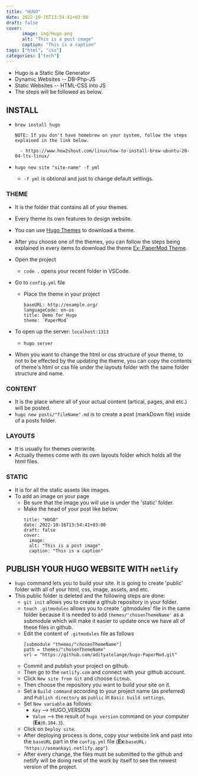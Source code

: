 ```yaml
---
title: "HUGO"
date: 2022-10-16T13:54:41+03:00
draft: false
cover:
      image: img/Hugo.png 
      alt: "This is a post image"
      caption: "This is a caption"
tags: ["html", "css"]
categories: ["tech"]
---
```

- Hugo is a Static Site Generator
- Dynamic Websites -- DB-Php-JS
- Static Websites -- HTML-CSS into JS
- The steps will be followed as below.

## INSTALL
- `brew install hugo`

  ```
  NOTE: If you don't have homebrew on your system, follow the steps explained in the link below.

    - https://www.how2shout.com/linux/how-to-install-brew-ubuntu-20-04-lts-linux/
  ```
- `hugo new site "site-name" -f yml`
  - `-f yml` is obtional and just to change default settings.

### THEME
- It is the folder that contains all of your themes.
- Every theme its own features to design website. 
- You can use [Hugo Themes](https://themes.gohugo.io) to download a theme.
- After you choose one of the themes, you can follow the steps being explained in every items to download the theme [Ex: PaperMod Theme](https://github.com/adityatelange/hugo-PaperMod/wiki/Installation).

- Open the project
  - `code .` opens your recent folder in VSCode.

- Go to `config.yml` file
  - Place the theme in your project
    ```
    baseURL: http://example.org/
    languageCode: en-us
    title: Demo for Hugo
    theme: `PaperMod`
    ```
- To open up the server: `localhost:1313`
  - `hugo server`

- When you want to change the html or css structure of your theme, to not to be effected by the updating the theme, you can copy the contents of theme's html or css file under the layouts folder with the same folder structure and name.

### CONTENT
- It is the place where all of your actual content (artical, pages, and etc.) will be posted.
- `hugo new posts/"fileName".md` is to create a post (markDown file) inside of a posts folder.

### LAYOUTS
- It is usually for themes overwrite.
- Actually themes come with its own layouts folder which holds all the html files.

### STATIC
- It is for all the static assets like images.
- To add an image on your page
  - Be sure that the image you will use is under the 'static' folder.
  - Make the head of your post like below:
    ```
    title: "HUGO"
    date: 2022-10-16T13:54:41+03:00
    draft: false
    cover:
      image: 
      alt: "This is a post image"
      caption: "This is a caption"
    ```

## PUBLISH YOUR HUGO WEBSITE WITH `netlify`
- `hugo` command lets you to build your site. It is going to create 'public' folder with all of your html, css, image, assets, and etc.
- This public folder is deleted and the following steps are done:
  - `git init` allows you to create a github repository in your folder.
  - `touch .gitmodules` allows you to create '.gitmodules' file in the same folder because it is needed to add `themes/'chosenThemeName'` as a submodule which will make it easier to update once we have all of these files in github.
  - Edit the content of `.gitmodules` file as follows
    ```
    [submodule "themes/"chosenThemeName"]
    path = themes/"chosenThemeName"
    url = "https://github.com/adityatelange/hugo-PaperMod.git"
    ```
  - Commit and publish your project on github.
  - Then go to the `netlify.com` and connect with your github account.
  - Click `New site from Git` and choose `GitHub`.
  - Then choose the repository you want to build your site on it.
  - Set a `Build command` according to your project name (as preferred) and `Publish directory` as `public` in `Basic build settings`.
  - Set `New variable` as follows:
    - `Key` --> HUGO_VERSION
    - `Value` --> the result of `hugo version` command on your computer (**Ex:**`0.104.3`).
  - Click on `Deploy site`.
  - After deploying process is done, copy your website link and past into the `baseURL` part in the `config.yml` file (**Ex:**`baseURL: "https://osmankayi.netlify.app"`).
  - After every change, the files must be submitted to the github and netlify will be doing rest of the work by itself to see the newest version of the project.